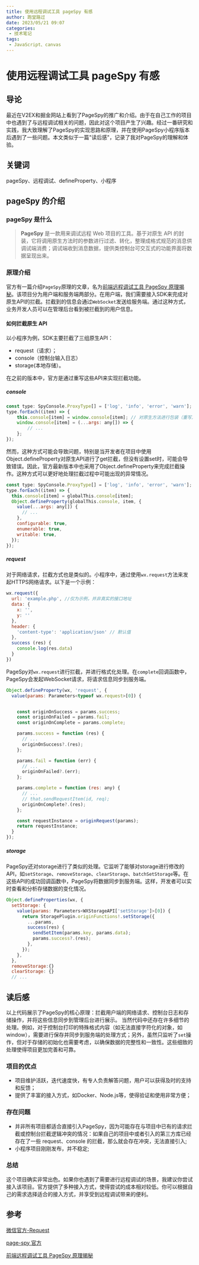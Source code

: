 ```yaml
---
title: 使用远程调试工具 pageSpy 有感
author: 跑堂路过
date: 2023/05/21 09:07
categories:
 - 技术笔记
tags:
 - JavaScript、canvas
---
```


# 使用远程调试工具 pageSpy 有感

## 导论
最近在V2EX和掘金网站上看到了PageSpy的推广和介绍。由于在自己工作的项目中也遇到了与远程调试相关的问题，因此对这个项目产生了兴趣。经过一番研究和实践，我大致理解了PageSpy的实现思路和原理，并在使用PageSpy小程序版本后遇到了一些问题。本文类似于一篇"读后感"，记录了我对PageSpy的理解和体验。

## 关键词
pageSpy、远程调试、defineProperty、小程序

## pageSpy 的介绍

### pageSpy 是什么
>**PageSpy** 是一款用来调试远程 Web 项目的工具。基于对原生 API 的封装，它将调用原生方法时的参数进行过滤、转化，整理成格式规范的消息供调试端消费；调试端收到消息数据，提供类控制台可交互式的功能界面将数据呈现出来。

### 原理介绍
官方有一篇介绍`PageSpy`原理的文章，名为[前端远程调试工具 PageSpy 原理揭秘](https://juejin.cn/post/7319512843174428684?searchId=20240114211547B4FB5BF4C2F9E66E638B)。该项目分为用户端和服务端两部分。在用户端，我们需要接入SDK来完成对原生API的拦截。拦截到的信息会通过`WebSocket`发送给服务端。通过这种方式，业务开发人员可以在管理后台看到被拦截到的用户信息。

#### 如何拦截原生 API
以小程序为例，SDK主要拦截了三组原生API：
- request（请求）；
- console（控制台输入日志）
- storage(本地存储）。

在之前的版本中，官方是通过重写这些API来实现拦截功能。

##### console

```js
const type: SpyConsole.ProxyType[] = ['log', 'info', 'error', 'warn']; 
type.forEach((item) => { 
    this.console[item] = window.console[item]; // 对原生方法进行包装（重写） 
    window.console[item] = (...args: any[]) => { 
        // ... 
    };
});
```
然而，这种方式可能会导致问题，特别是当开发者在项目中使用Object.defineProperty对原生API进行了get拦截，但没有设置set时，可能会导致错误。因此，官方最新版本中也采用了Object.defineProperty来完成拦截操作。这种方式可以更好地处理拦截过程中可能出现的异常情况。

```javascript
const type: SpyConsole.ProxyType[] = ['log', 'info', 'error', 'warn'];
type.forEach((item) => {
  this.console[item] = globalThis.console[item];
  Object.defineProperty(globalThis.console, item, {
    value(...args: any[]) {
      // ...
    },
    configurable: true,
    enumerable: true,
    writable: true,
  });
});
```

##### request
对于网络请求，拦截方式也是类似的。小程序中，通过使用`wx.request`方法来发起HTTPS网络请求。以下是一个示例：

```js
wx.request({
  url: 'example.php', //仅为示例，并非真实的接口地址
  data: {
    x: '',
    y: ''
  },
  header: {
    'content-type': 'application/json' // 默认值
  },
  success (res) {
    console.log(res.data)
  }
})
```

PageSpy对`wx.request`进行拦截，并进行格式化处理。在`complete`回调函数中，PageSpy会发起WebSocket请求，将请求信息同步到服务端。

```js
Object.defineProperty(wx, 'request', {
  value(params: Parameters<typeof wx.request>[0]) {


    const originOnSuccess = params.success;
    const originOnFailed = params.fail;
    const originOnComplete = params.complete;

    params.success = function (res) {
      // ...
      originOnSuccess?.(res);
    };

    params.fail = function (err) {
      // ...
      originOnFailed?.(err);
    };

    params.complete = function (res: any) {
      // ...
      // that.sendRequestItem(id, req);
      originOnComplete?.(res);
    };

    const requestInstance = originRequest(params);
    return requestInstance;
  }
});
```
##### storage
PageSpy还对storage进行了类似的处理。它监听了能够对storage进行修改的API，如`setStorage`、`removeStorage`、`clearStorage`、`batchSetStorage`等。在这些API的成功回调函数中，PageSpy将数据同步到服务端。这样，开发者可以实时查看和分析存储数据的变化情况。

```js
Object.defineProperties(wx, {
  setStorage: {
    value(params: Parameters<WXStorageAPI['setStorage']>[0]) {
      return StoragePlugin.originFunctions!.setStorage({
        ...params,
        success(res) {
          sendSetItem(params.key, params.data);
          params.success?.(res);
        },
      });
    },
  },
  removeStorage:{}
  clearStorage: {}
  // ...
```

## 读后感
以上代码展示了PageSpy的核心原理：拦截用户端的网络请求、控制台日志和存储操作，并将这些信息同步到管理后台进行展示。
当然代码中还存在许多细节的处理。例如，对于控制台打印的特殊格式内容（如无法直接字符化的对象，如window），需要进行保存并同步到服务端的处理方式；另外，虽然只监听了`set`操作，但对于存储的初始化也需要考虑，以确保数据的完整性和一致性。这些细致的处理使得项目更加完善和可靠。

### 项目的优点
- 项目维护活跃，迭代速度快，有专人负责解答问题，用户可以获得及时的支持和反馈；
- 提供了丰富的接入方式，如Docker、Node.js等，使得验证和使用非常方便；

### 存在问题
- 并非所有项目都适合直接引入PageSpy，因为可能存在与项目中已有的请求拦截或控制台拦截逻辑冲突的情况：如果自己的项目中或者引入的第三方库已经存在了一些 request、console 的拦截，那么就会存在冲突，无法直接引入;
- 小程序项目刚刚发布，并不稳定;

### 总结
这个项目确实非常出色。如果你也遇到了需要进行远程调试的场景，我建议你尝试接入该项目。官方提供了多种接入方式，使得尝试的成本相对较低。你可以根据自己的需求选择适合的接入方式，并享受到远程调试带来的便利。
  
## 参考 
[微信官方-Request](https://developers.weixin.qq.com/miniprogram/dev/api/network/request/RequestTask.html)

[page-spy 官方](https://www.pagespy.org/docs#when-to-use)


[前端远程调试工具 PageSpy 原理揭秘](https://juejin.cn/post/7319512843174428684?searchId=20240114211547B4FB5BF4C2F9E66E638B)
